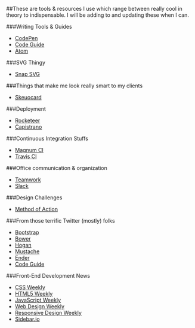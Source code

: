 ##These are tools & resources I use which range between really cool in theory to indispensable.
I will be adding to and updating these when I can.

###Writing Tools & Guides
* [CodePen](http://codepen.io)
* [Code Guide](http://codeguide.co/)
* [Atom](http://atom.io)

###SVG Thingy
* [Snap SVG](http://snapsvg.io)

###Things that make me look really smart to my clients
* [Skeuocard](http://kenkeiter.com/skeuocard/)

###Deployment
* [Rocketeer](http://rocketeer.autopergamene.eu/ "To be fair, I haven't quite gotten this to work yet. But it looks cool.")
* [Capistrano](http://capistranorb.com/)

###Continuous Integration Stuffs
* [Magnum CI](http://magnum-ci.com "For Private Repos")
* [Travis CI](http://travis-ci.com "For Public Repos")

###Office communication & organization
* [Teamwork](https://www.teamwork.com/)
* [Slack](https://slack.com/)

###Design Challenges
* [Method of Action](http://method.ac/)

###From those terrific Twitter (mostly) folks
* [Bootstrap](http://getbootstrap.com)
* [Bower](http://bower.io)
* [Hogan](http://twitter.github.io/hogan.js/)
* [Mustache](http://mustache.github.io/)
* [Ender](https://github.com/ender-js/Ender)
* [Code Guide](http://codeguide.co/)

###Front-End Development News
* [CSS Weekly](http://css-weekly.com/)
* [HTML5 Weekly](http://html5weekly.com/)
* [JavaScript Weekly](http://javascriptweekly.com/)
* [Web Design Weekly](http://web-design-weekly.com/)
* [Responsive Design Weekly](http://responsivedesignweekly.com/)
* [Sidebar.io](http://sidebar.io/)

